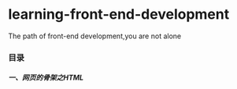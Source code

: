 # learning-front-end-development
The path of front-end development,you are not alone
### 目录

##### 	   一、网页的骨架之HTML